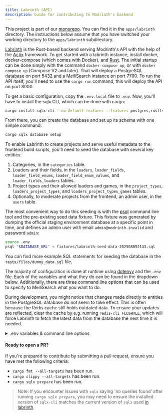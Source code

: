 ```yaml
---
title: Labrinth (API)
description: Guide for contributing to Modrinth's backend
---
```


This project is part of our [monorepo](https://github.com/modrinth/code). You can find it in the `apps/labrinth` directory. The instructions below assume that you have switched your working directory to the `apps/labrinth` subdirectory.

[Labrinth] is the Rust-based backend serving Modrinth's API with the help of the [Actix](https://actix.rs) framework. To get started with a labrinth instance, install docker, docker-compose (which comes with Docker), and [Rust]. The initial startup can be done simply with the command `docker-compose up`, or with `docker compose up` (Compose V2 and later). That will deploy a PostgreSQL database on port 5432 and a MeiliSearch instance on port 7700. To run the API itself, you'll need to use the `cargo run` command, this will deploy the API on port 8000.

To get a basic configuration, copy the `.env.local` file to `.env`. Now, you'll have to install the sqlx CLI, which can be done with cargo:

```sh
cargo install sqlx-cli --no-default-features --features postgres,rustls
```

From there, you can create the database and set up its schema with one simple command:

```sh
cargo sqlx database setup
```

To enable Labrinth to create projects and serve useful metadata to the frontend build scripts, you'll need to seed the database with several key entities:

1. Categories, in the `categories` table.
2. Loaders and their fields, in the `loaders`, `loader_fields`, `loader_field_enums`, `loader_field_enum_values`, and `loader_fields_loaders` tables.
3. Project types and their allowed loaders and games, in the `project_types`, `loaders_project_types`, and `loaders_project_types_games` tables.
4. Optionally, to moderate projects from the frontend, an admin user, in the `users` table.

The most convenient way to do this seeding is with the [psql](https://www.postgresql.org/docs/current/app-psql.html) command line tool and the pre-existing seed data fixture. This fixture was generated by dumping the official staging environment database at a specific point in time, and defines an admin user with email `admin@modrinth.invalid` and password `admin`:

```sh
source .env
psql "$DATABASE_URL" < fixtures/labrinth-seed-data-202508052143.sql
```

You can find more example SQL statements for seeding the database in the `tests/files/dummy_data.sql` file.

The majority of configuration is done at runtime using [dotenvy](https://crates.io/crates/dotenvy) and the `.env` file. Each of the variables and what they do can be found in the dropdown below. Additionally, there are three command line options that can be used to specify to MeiliSearch what you want to do.

During development, you might notice that changes made directly to entities in the PostgreSQL database do not seem to take effect. This is often because the Redis cache still holds outdated data. To ensure your updates are reflected, clear the cache by e.g. running `redis-cli FLUSHALL`, which will force Labrinth to fetch the latest data from the database the next time it is needed.

<details>
<summary>.env variables & command line options</summary>

#### Basic configuration

`DEBUG`: Whether debugging tools should be enabled  
`RUST_LOG`: Specifies what information to log, from rust's [`env-logger`](https://github.com/env-logger-rs/env_logger); a reasonable default is `info,sqlx::query=warn`  
`SITE_URL`: The main URL to be used for CORS  
`CDN_URL`: The publicly accessible base URL for files uploaded to the CDN  
`MODERATION_DISCORD_WEBHOOK`: The URL for a Discord webhook where projects pending approval will be sent  
`CLOUDFLARE_INTEGRATION`: Whether labrinth should integrate with Cloudflare's spam protection  
`DATABASE_URL`: The URL for the PostgreSQL database  
`DATABASE_MIN_CONNECTIONS`: The minimum number of concurrent connections allowed to the database at the same time  
`DATABASE_MAX_CONNECTIONS`: The maximum number of concurrent connections allowed to the database at the same time  
`MEILISEARCH_ADDR`: The URL for the MeiliSearch instance used for search  
`MEILISEARCH_KEY`: The name that MeiliSearch is given  
`BIND_ADDR`: The bind address for the server. Supports both IPv4 and IPv6  
`MOCK_FILE_PATH`: The path used to store uploaded files; this has no default value and will panic if unspecified
`SMTP_USERNAME`: The username used to authenticate with the SMTP server
`SMTP_PASSWORD`: The password associated with the `SMTP_USERNAME` for SMTP authentication
`SMTP_HOST`: The hostname or IP address of the SMTP server
`SMTP_PORT`: The port number on which the SMTP server is listening (commonly 25, 465, or 587)
`SMTP_TLS`: The TLS mode to use for the SMTP connection, which can be one of the following: `none`, `opportunistic_start_tls`, `requires_start_tls`, `tls`

#### CDN options

`STORAGE_BACKEND`: Controls what storage backend is used. This can be either `local` or `s3`, but defaults to `local`

The S3 configuration options are fairly self-explanatory in name, so here's simply their names:
`S3_ACCESS_TOKEN`, `S3_SECRET`, `S3_URL`, `S3_REGION`, `S3_PUBLIC_BUCKET_NAME`, `S3_PRIVATE_BUCKET_NAME`, `S3_USES_PATH_STYLE_BUCKETS`

#### Search, OAuth, and miscellaneous options

`LOCAL_INDEX_INTERVAL`: The interval, in seconds, at which the local database is reindexed for searching. Defaults to `3600` seconds (1 hour).  
`VERSION_INDEX_INTERVAL`: The interval, in seconds, at which versions are reindexed for searching. Defaults to `1800` seconds (30 minutes).

The OAuth configuration options are fairly self-explanatory. For help setting up authentication, please contact us on [Discord].

`RATE_LIMIT_IGNORE_IPS`: An array of IPs that should have a lower rate limit factor. This can be useful for allowing the front-end to have a lower rate limit to prevent accidental timeouts.

#### Command line options

`--skip-first-index`: Skips indexing the local database on startup. This is useful to prevent doing unnecessary work when frequently restarting.  
`--reconfigure-indices`: Resets the MeiliSearch settings for the search indices and exits.  
`--reset-indices`: Resets the MeiliSearch indices and exits; this clears all previously indexed mods.

</details>

#### Ready to open a PR?

If you're prepared to contribute by submitting a pull request, ensure you have met the following criteria:

- `cargo fmt --all-targets` has been run.
- `cargo clippy --all-targets` has been run.
- `cargo sqlx prepare` has been run.

> Note: If you encounter issues with `sqlx` saying 'no queries found' after running `cargo sqlx prepare`, you may need to ensure the installed version of `sqlx-cli` matches the current version of `sqlx` used [in labrinth](https://github.com/modrinth/labrinth/blob/master/Cargo.toml).

[Discord]: https://discord.modrinth.com
[GitHub]: https://github.com/modrinth
[Labrinth]: https://github.com/modrinth/code/tree/main/apps/labrinth
[Rust]: https://www.rust-lang.org/tools/install
